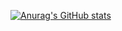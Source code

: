 [![Anurag's GitHub stats](https://github-readme-stats.vercel.app/api?username=Cka3KaY&theme=dark)](https://github.com/Cka3KaY/github-readme-stats)
